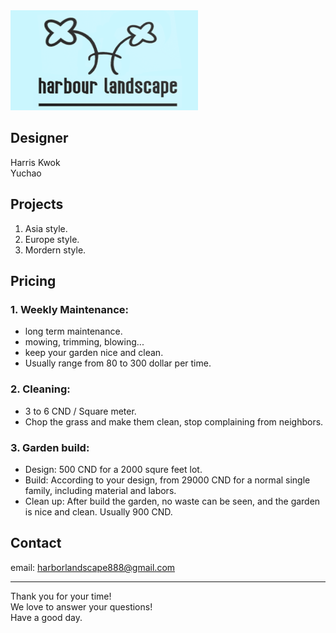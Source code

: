 <img src="resources/logo123.png" width="300" height="160">

## Designer
  Harris Kwok\
  Yuchao

## Projects

  1. Asia style.
  2. Europe style.
  3. Mordern style.
  
## Pricing
### 1. Weekly Maintenance:
  - long term maintenance.
  - mowing, trimming, blowing...
  - keep your garden nice and clean.
  - Usually range from 80 to 300 dollar per time.

### 2. Cleaning:
  - 3 to 6 CND / Square meter. 
  - Chop the grass and make them clean, stop complaining from neighbors.

### 3. Garden build:
  - Design: 500 CND for a 2000 squre feet lot.
  - Build: According to your design, from 29000 CND for a normal single family, including material and labors.
  - Clean up: After build the garden, no waste can be seen, and the garden is nice and clean. Usually 900 CND.


## Contact

  email: harborlandscape888@gmail.com
  
--- 
  Thank you for your time!\
  We love to answer your questions!\
  Have a good day.
